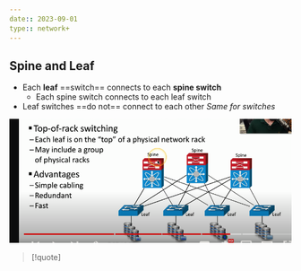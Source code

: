 ```yaml
---
date:: 2023-09-01
type:: network+
---
```

## Spine and Leaf 
- Each **leaf** ==switch== connects to each **spine switch**
	- Each spine switch connects to each leaf switch 
- Leaf switches ==do not== connect to each other 
	*Same for switches*

![SpineLeaf_arch9itectuee_visuaol.png](/static/SpineLeaf_arch9itectuee_visuaol.png)

>[!quote]